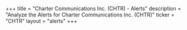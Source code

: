 +++
title = "Charter Communications Inc. (CHTR) - Alerts"
description = "Analyze the Alerts for Charter Communications Inc. (CHTR)"
ticker = "CHTR"
layout = "alerts"
+++

